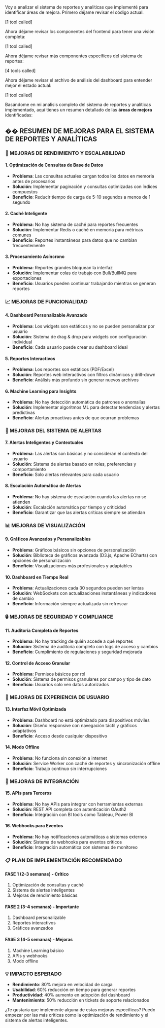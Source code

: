 Voy a analizar el sistema de reportes y analíticas que implementé para identificar áreas de mejora. Primero déjame revisar el código actual.


[1 tool called]

Ahora déjame revisar los componentes del frontend para tener una visión completa:


[1 tool called]

Ahora déjame revisar más componentes específicos del sistema de reportes:


[4 tools called]

Ahora déjame revisar el archivo de análisis del dashboard para entender mejor el estado actual:


[1 tool called]

Basándome en mi análisis completo del sistema de reportes y analíticas implementado, aquí tienes un resumen detallado de las **áreas de mejora** identificadas:

## �� **RESUMEN DE MEJORAS PARA EL SISTEMA DE REPORTES Y ANALÍTICAS**

### **🚀 MEJORAS DE RENDIMIENTO Y ESCALABILIDAD**

#### **1. Optimización de Consultas de Base de Datos**
- **Problema**: Las consultas actuales cargan todos los datos en memoria antes de procesarlos
- **Solución**: Implementar paginación y consultas optimizadas con índices compuestos
- **Beneficio**: Reducir tiempo de carga de 5-10 segundos a menos de 1 segundo

#### **2. Caché Inteligente**
- **Problema**: No hay sistema de caché para reportes frecuentes
- **Solución**: Implementar Redis o caché en memoria para métricas comunes
- **Beneficio**: Reportes instantáneos para datos que no cambian frecuentemente

#### **3. Procesamiento Asíncrono**
- **Problema**: Reportes grandes bloquean la interfaz
- **Solución**: Implementar colas de trabajo con Bull/BullMQ para exportaciones
- **Beneficio**: Usuarios pueden continuar trabajando mientras se generan reportes

### **📈 MEJORAS DE FUNCIONALIDAD**

#### **4. Dashboard Personalizable Avanzado**
- **Problema**: Los widgets son estáticos y no se pueden personalizar por usuario
- **Solución**: Sistema de drag & drop para widgets con configuración individual
- **Beneficio**: Cada usuario puede crear su dashboard ideal

#### **5. Reportes Interactivos**
- **Problema**: Los reportes son estáticos (PDF/Excel)
- **Solución**: Reportes web interactivos con filtros dinámicos y drill-down
- **Beneficio**: Análisis más profundo sin generar nuevos archivos

#### **6. Machine Learning para Insights**
- **Problema**: No hay detección automática de patrones o anomalías
- **Solución**: Implementar algoritmos ML para detectar tendencias y alertas predictivas
- **Beneficio**: Alertas proactivas antes de que ocurran problemas

### **🔔 MEJORAS DEL SISTEMA DE ALERTAS**

#### **7. Alertas Inteligentes y Contextuales**
- **Problema**: Las alertas son básicas y no consideran el contexto del usuario
- **Solución**: Sistema de alertas basado en roles, preferencias y comportamiento
- **Beneficio**: Solo alertas relevantes para cada usuario

#### **8. Escalación Automática de Alertas**
- **Problema**: No hay sistema de escalación cuando las alertas no se atienden
- **Solución**: Escalación automática por tiempo y criticidad
- **Beneficio**: Garantizar que las alertas críticas siempre se atiendan

### **📊 MEJORAS DE VISUALIZACIÓN**

#### **9. Gráficos Avanzados y Personalizables**
- **Problema**: Gráficos básicos sin opciones de personalización
- **Solución**: Biblioteca de gráficos avanzada (D3.js, Apache ECharts) con opciones de personalización
- **Beneficio**: Visualizaciones más profesionales y adaptables

#### **10. Dashboard en Tiempo Real**
- **Problema**: Actualizaciones cada 30 segundos pueden ser lentas
- **Solución**: WebSockets con actualizaciones instantáneas y indicadores de cambio
- **Beneficio**: Información siempre actualizada sin refrescar

### **🔒 MEJORAS DE SEGURIDAD Y COMPLIANCE**

#### **11. Auditoría Completa de Reportes**
- **Problema**: No hay tracking de quién accede a qué reportes
- **Solución**: Sistema de auditoría completo con logs de acceso y cambios
- **Beneficio**: Cumplimiento de regulaciones y seguridad mejorada

#### **12. Control de Acceso Granular**
- **Problema**: Permisos básicos por rol
- **Solución**: Sistema de permisos granulares por campo y tipo de dato
- **Beneficio**: Usuarios solo ven datos autorizados

### **📱 MEJORAS DE EXPERIENCIA DE USUARIO**

#### **13. Interfaz Móvil Optimizada**
- **Problema**: Dashboard no está optimizado para dispositivos móviles
- **Solución**: Diseño responsive con navegación táctil y gráficos adaptativos
- **Beneficio**: Acceso desde cualquier dispositivo

#### **14. Modo Offline**
- **Problema**: No funciona sin conexión a internet
- **Solución**: Service Worker con caché de reportes y sincronización offline
- **Beneficio**: Trabajo continuo sin interrupciones

### **🔄 MEJORAS DE INTEGRACIÓN**

#### **15. APIs para Terceros**
- **Problema**: No hay APIs para integrar con herramientas externas
- **Solución**: REST API completa con autenticación OAuth2
- **Beneficio**: Integración con BI tools como Tableau, Power BI

#### **16. Webhooks para Eventos**
- **Problema**: No hay notificaciones automáticas a sistemas externos
- **Solución**: Sistema de webhooks para eventos críticos
- **Beneficio**: Integración automática con sistemas de monitoreo

### **📋 PLAN DE IMPLEMENTACIÓN RECOMENDADO**

#### **FASE 1 (2-3 semanas) - Crítico**
1. Optimización de consultas y caché
2. Sistema de alertas inteligentes
3. Mejoras de rendimiento básicas

#### **FASE 2 (3-4 semanas) - Importante**
1. Dashboard personalizable
2. Reportes interactivos
3. Gráficos avanzados

#### **FASE 3 (4-5 semanas) - Mejoras**
1. Machine Learning básico
2. APIs y webhooks
3. Modo offline

### **💡 IMPACTO ESPERADO**

- **Rendimiento**: 80% mejora en velocidad de carga
- **Usabilidad**: 60% reducción en tiempo para generar reportes
- **Productividad**: 40% aumento en adopción del dashboard
- **Mantenimiento**: 50% reducción en tickets de soporte relacionados

¿Te gustaría que implemente alguna de estas mejoras específicas? Puedo empezar por las más críticas como la optimización de rendimiento y el sistema de alertas inteligentes.                                                            